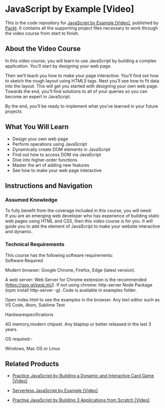 # JavaScript by Example [Video]
This is the code repository for [JavaScript by Example [Video]](https://www.packtpub.com/web-development/javascript-example-video?utm_source=github&utm_medium=repository&utm_campaign=9781788293709), published by [Packt](https://www.packtpub.com/?utm_source=github). It contains all the supporting project files necessary to work through the video course from start to finish.
## About the Video Course
In this video course, you will learn to use JavaScript by building a complex application. 
You’ll start by designing your web page. 

Then we’ll teach you how to make your page interactive. You’ll find out how to sketch the rough layout using HTML5 tags. Next you’ll see how to fit data into the layout. This will get you started with designing your own web page. 
Towards the end, you’ll find solutions to all of your queries so you can become an expert in JavaScript. 

By the end, you’ll be ready to implement what you’ve learned in your future projects


<H2>What You Will Learn</H2>
<DIV class=book-info-will-learn-text>
<UL>
<LI>Design your own web page 
<LI>Perform operations using JavaScript 
<LI>Dynamically create DOM elements in JavaScript 
<LI>Find out how to access DOM via JavaScript 
<LI>Dive into higher-order functions 
<LI>Master the art of adding new features 
<LI>See how to make your web page interactive </LI></UL></DIV>

## Instructions and Navigation
### Assumed Knowledge
To fully benefit from the coverage included in this course, you will need:<br/>
If you are an emerging web developer who has experience of building static web pages using HTML and CSS, then this video course is for you. It will guide you to add the element of JavaScript to make your website interactive and dynamic.	
### Technical Requirements
This course has the following software requirements:<br/>
Software Required

Modern browser: Google Chrome, Firefox, Edge (latest version).

A web server: Web Server for Chrome extension is the recommended (https://goo.gl/pxqLmU). 
If not using chrome: http-server Node Package (npm install http-server -g). Code is available in examples folder.

Open index.html to see the examples in the browser. Any text editor such as VS Code, Atom, Sublime Text

Hardwarespecifications

4G memory,modern chipset. 
Any blaptop or better released in
the last 3 years.

OS required:-

Windows, Mac OS or Linux

## Related Products
* [Practice JavaScript by Building a Dynamic and Interactive Card Game [Video]](https://www.packtpub.com/application-development/practice-javascript-building-dynamic-and-interactive-card-game-video?utm_source=github&utm_medium=repository&utm_campaign=9781838823184)

* [Serverless JavaScript by Example [Video]](https://www.packtpub.com/web-development/serverless-javascript-example-video?utm_source=github&utm_medium=repository&utm_campaign=9781788834124)

* [Practise JavaScript by Building 3 Applications from Scratch [Video]](https://www.packtpub.com/application-development/practise-javascript-building-3-applications-scratch-video?utm_source=github&utm_medium=repository&utm_campaign=9781838556709)

